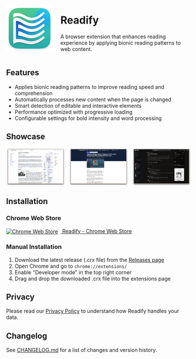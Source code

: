 <div style="display: flex; align-items: center; gap: 20px;">
    <img src="wxt-src/assets/icon.png" width="128" height="128" alt="Readify Logo">
    <div>
        <h1>Readify</h1>
        <p>A browser extension that enhances reading experience by applying bionic reading patterns to web content.</p>
    </div>
</div>

## Features

- Applies bionic reading patterns to improve reading speed and comprehension
- Automatically processes new content when the page is changed
- Smart detection of editable and interactive elements
- Performance optimized with progressive loading
- Configurable settings for bold intensity and word processing

## Showcase
<div style="display: flex; gap: 10px; justify-content: space-between;">
    <img src="materials/wikipedia-preview.png" width="32%" alt="Wikipedia Preview">
    <img src="materials/nbc-preview.png" width="32%" alt="NBC Preview">
    <img src="materials/reddit-preview.png" width="32%" alt="Reddit Preview">
</div>

## Installation

### Chrome Web Store
<a href="https://chromewebstore.google.com/detail/readify/agpjakbhkbidmhaejemhmlcdgdcopnij">
    <img src="https://fonts.gstatic.com/s/i/productlogos/chrome_store/v7/192px.svg" width="24" height="24" style="vertical-align: middle; margin-right: 8px;" alt="Chrome Web Store">
    Readify - Chrome Web Store
</a>

### Manual Installation
1. Download the latest release (.crx file) from the [Releases page](https://github.com/blueagler/readify/releases)
2. Open Chrome and go to `chrome://extensions/`
3. Enable "Developer mode" in the top right corner
4. Drag and drop the downloaded .crx file into the extensions page

## Privacy
Please read our [Privacy Policy](privacy.md) to understand how Readify handles your data.

## Changelog
See [CHANGELOG.md](CHANGELOG.md) for a list of changes and version history.